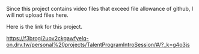 Since this project contains video files that exceed file allowance of github, I will not upload files here.

Here is the link for this project.

https://f3brogi2uov2ckgawfyelq-on.drv.tw/personal%20projects/TalentProgramIntroSession/#/?_k=g4o3js
